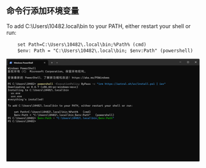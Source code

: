 ## 命令行添加环境变量
To add C:\Users\10482\.local\bin to your PATH, either restart your shell or run:  

        set Path=C:\Users\10482\.local\bin;%Path% (cmd)  
        $env: Path = "C:\Users\10482\.local\bin; $env:Path" (powershell)  

![命令行添加环境变量](./images/tips_docs/1.png)
